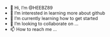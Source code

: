 - 👋 Hi, I’m @HEEBZ89
- 👀 I’m interested in learning more about github
- 🌱 I’m currently learning how to get started
- 💞️ I’m looking to collaborate on ...
- 📫 How to reach me ...

<!---
HEEBZ89/HEEBZ89 is a ✨ special ✨ repository because its `README.md` (this file) appears on your GitHub profile.
You can click the Preview link to take a look at your changes.
--->
